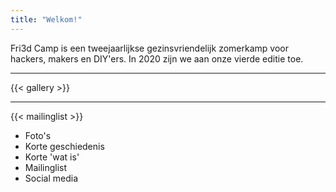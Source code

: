 ```yaml
---
title: "Welkom!"
---
```

<div class="block--callout">
<p>Fri3d Camp is een tweejaarlijkse gezinsvriendelijk zomerkamp voor hackers, makers en DIY'ers. In 2020 zijn we aan onze vierde editie toe.</p>
<div class="decoblock decoblock--wave decoblock--br"></div>
<div class="decoblock decoblock--cog decoblock--l"></div>
</div>

<hr class="gridrule" />

<div class="block--centered">
{{< gallery >}}
</div>

<hr class="gridrule" />

<div class="block--centered">
{{< mailinglist >}}
</div>

<div class="block--centered">
<ul>
	<li>Foto's</li>
	<li>Korte geschiedenis</li>
	<li>Korte 'wat is'</li>
	<li>Mailinglist</li>
	<li>Social media</li>
</ul>
</div>